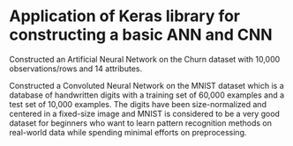 # Application of Keras library for constructing a basic ANN and CNN

Constructed an Artificial Neural Network on the Churn dataset with 10,000 observations/rows and 14 attributes.

Constructed a Convoluted Neural Network on the MNIST dataset which is a database of handwritten digits with a training set of 60,000 examples and a test set of 10,000 examples. The digits have been size-normalized and centered in a fixed-size image and MNIST is considered to be a very good dataset for beginners who want to learn pattern recognition methods on real-world data while spending minimal efforts on preprocessing.
